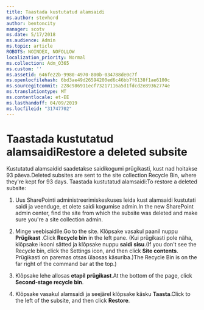 ```yaml
---
title: Taastada kustutatud alamsaidi
ms.author: stevhord
author: bentoncity
manager: scotv
ms.date: 5/17/2018
ms.audience: Admin
ms.topic: article
ROBOTS: NOINDEX, NOFOLLOW
localization_priority: Normal
ms.collection: Adm_O365
ms.custom: ''
ms.assetid: 646fe22b-9980-4970-800b-034788de0c7f
ms.openlocfilehash: 6bd3ae49d26594200ed6c46bb7f6138f1ae6100c
ms.sourcegitcommit: 228c986911ecf73217116a5d1fdcd2e89362774e
ms.translationtype: MT
ms.contentlocale: et-EE
ms.lasthandoff: 04/09/2019
ms.locfileid: "31747702"
---
```

# <a name="restore-a-deleted-subsite"></a><span data-ttu-id="c1d44-102">Taastada kustutatud alamsaidi</span><span class="sxs-lookup"><span data-stu-id="c1d44-102">Restore a deleted subsite</span></span>

<span data-ttu-id="c1d44-103">Kustutatud alamsaidid saadetakse saidikogumi prügikasti, kust nad hoitakse 93 päeva.</span><span class="sxs-lookup"><span data-stu-id="c1d44-103">Deleted subsites are sent to the site collection Recycle Bin, where they're kept for 93 days.</span></span> <span data-ttu-id="c1d44-104">Taastada kustutatud alamsaidi:</span><span class="sxs-lookup"><span data-stu-id="c1d44-104">To restore a deleted subsite:</span></span>
  
1. <span data-ttu-id="c1d44-105">Uus SharePointi administreerimiskeskuses leida kust alamsaidi kustutati saidi ja veenduge, et olete saidi kogumise admin.</span><span class="sxs-lookup"><span data-stu-id="c1d44-105">In the new SharePoint admin center, find the site from which the subsite was deleted and make sure you're a site collection admin.</span></span> 
    
2. <span data-ttu-id="c1d44-106">Minge veebisaidile.</span><span class="sxs-lookup"><span data-stu-id="c1d44-106">Go to the site.</span></span> <span data-ttu-id="c1d44-107">Klõpsake vasakul paanil nuppu **Prügikast** .</span><span class="sxs-lookup"><span data-stu-id="c1d44-107">Click **Recycle bin** in the left pane.</span></span> <span data-ttu-id="c1d44-108">(Kui prügikasti pole näha, klõpsake ikooni sätted ja klõpsake nuppu **saidi sisu**.</span><span class="sxs-lookup"><span data-stu-id="c1d44-108">(If you don't see the Recycle bin, click the Settings icon, and then click **Site contents**.</span></span> <span data-ttu-id="c1d44-109">Prügikasti on paremas otsas ülaosas käsuriba.)</span><span class="sxs-lookup"><span data-stu-id="c1d44-109">The Recycle Bin is on the far right of the command bar at the top.)</span></span>
    
3. <span data-ttu-id="c1d44-110">Klõpsake lehe allosas **etapil prügikast**.</span><span class="sxs-lookup"><span data-stu-id="c1d44-110">At the bottom of the page, click **Second-stage recycle bin**.</span></span>
    
4. <span data-ttu-id="c1d44-111">Klõpsake vasakul alamsaidi ja seejärel klõpsake käsku **Taasta**.</span><span class="sxs-lookup"><span data-stu-id="c1d44-111">Click to the left of the subsite, and then click **Restore**.</span></span>
    

